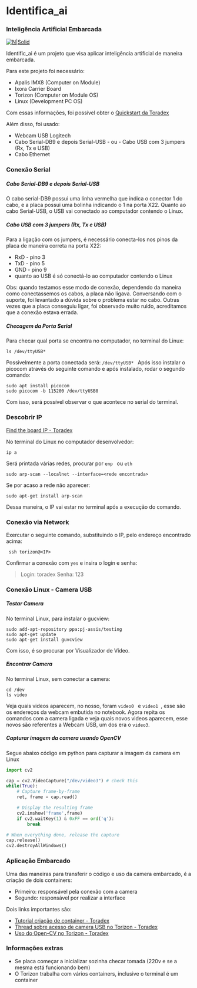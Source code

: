 # Identifica_ai
### Inteligência Artificial Embarcada

[![N|Solid](https://docs.toradex.com/108455-toradex-logo-1200-630.png)](https://www.toradex.com/pt-br)

Identific_ai é um projeto que visa aplicar inteligência artificial de maneira embarcada.

Para este projeto foi necessário:
- Apalis IMX8 (Computer on Module)
- Ixora Carrier Board
- Torizon (Computer on Module OS)
- Linux (Development PC OS)

Com essas informações, foi possível obter o [Quickstart da Toradex](https://developer-archives.toradex.com/getting-started?som=apalis-imx8&board=ixora-carrier-board&os=torizon&desktop=linux)

Além disso, foi usado:
- Webcam USB Logitech
- Cabo Serial-DB9 e depois Serial-USB - ou - Cabo USB com 3 jumpers (Rx, Tx e USB)
- Cabo Ethernet

### Conexão Serial

##### Cabo Serial-DB9 e depois Serial-USB
O cabo serial-DB9 possui uma linha vermelha que indica o conector 1 do cabo, e a placa possui uma bolinha indicando o 1 na porta X22. Quanto ao cabo Serial-USB, o USB vai conectado ao computador contendo o Linux.

##### Cabo USB com 3 jumpers (Rx, Tx e USB)
Para a ligação com os jumpers, é necessário conecta-los nos pinos da placa de maneira correta na porta X22:
- RxD - pino 3
- TxD - pino 5
- GND - pino 9
- quanto ao USB é só conectá-lo ao computador contendo o Linux

Obs: quando testamos esse modo de conexão, dependendo da maneira como conectassemos os cabos, a placa não ligava. Conversando com o suporte, foi levantado a dúvida sobre o problema estar no cabo. Outras vezes que a placa conseguiu ligar, foi observado muito ruido, acreditamos que a conexão estava errada.

##### Checagem da Porta Serial
Para checar qual porta se encontra no computador, no terminal do Linux:
```
ls /dev/ttyUSB*
```
Possivelmente a porta conectada será: ```/dev/ttyUSB* ```
Após isso instalar o picocom através do seguinte comando e após instalado, rodar o segundo comando:
```
sudo apt install picocom
sudo picocom -b 115200 /dev/ttyUSB0
```
Com isso, será possível observar o que acontece no serial do terminal.

### Descobrir IP

[Find the board IP - Toradex](https://developer-archives.toradex.com/knowledge-base/scan-your-local-network-to-find-the-board-ip-and-mac-address)
 
No terminal do Linux no computador desenvolvedor:
```
ip a
```
Será printada várias redes, procurar por ```enp ``` ou ```eth ```
```
sudo arp-scan --localnet --interface=<rede encontrada>
```
 Se por acaso a rede não aparecer:
```
sudo apt-get install arp-scan
``` 
Dessa maneira, o IP vai estar no terminal após a execução do comando.
 
### Conexão via Network

Exercutar o seguinte comando, substituindo o IP, pelo endereço encontrado acima:
``` 
 ssh torizon@<IP>
``` 
Confirmar a conexão com ```yes``` e insira o login e senha:
> Login: toradex
> Senha: 123

### Conexão Linux - Camera USB
##### Testar Camera
No terminal Linux, para instalar o gucview:
``` 
sudo add-apt-repository ppa:pj-assis/testing
sudo apt-get update
sudo apt-get install guvcview
``` 
Com isso, é so procurar por Visualizador de Vídeo.

##### Encontrar Camera
No terminal Linux, sem conectar a camera:
```
cd /dev
ls video
```
Veja quais videos aparecem, no nosso, foram ```video0 ``` e ```video1 ```, esse são os endereços da webcam embutida no notebook.
Agora repita os comandos com a camera ligada e veja quais novos videos aparecem, esse novos são referentes a Webcam USB, um dos era o ```video3```.

##### Capturar imagem da camera usando OpenCV
Segue abaixo código em python para capturar a imagem da camera em Linux
```python
import cv2

cap = cv2.VideoCapture("/dev/video3") # check this
while(True):
    # Capture frame-by-frame
    ret, frame = cap.read()

    # Display the resulting frame
    cv2.imshow('frame',frame)
    if cv2.waitKey(1) & 0xFF == ord('q'):
        break

# When everything done, release the capture
cap.release()
cv2.destroyAllWindows()
```

### Aplicação Embarcado
Uma das maneiras para transferir o código e uso da camera embarcado, é a criação de dois containers:
- Primeiro: responsável pela conexão com a camera 
- Segundo: responsável por realizar a interface

Dois links importantes são:
- [Tutorial criação de container - Toradex](https://developer-archives.toradex.com/getting-started?som=apalis-imx8&board=ixora-carrier-board&os=torizon&desktop=linux)
- [Thread sobre acesso de camera USB no Torizon - Toradex](https://community.toradex.com/t/access-usb-camera-on-torizon-as-a-non-root-user/17054)
- [Uso do Open-CV no Torizon - Toradex](https://developer.toradex.com/torizon/how-to/machine-learning/torizon-sample-using-opencv-for-computer-vision/)

### Informações extras
- Se placa começar a inicializar sozinha checar tomada (220v e se a mesma está funcionando bem)
- O Torizon trabalha com vários containers, inclusive o terminal é um container
